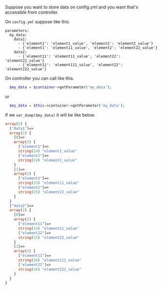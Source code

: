 Suppose you want to store data on config.yml and you want that's accessible from controller.

On `config.yml` suppose like this.

```
parameters:
  my_data:
    data1:
      - {'element1': 'element1_value', 'element2': 'element2_value'}
      - {'element1': 'element11_value', 'element2': 'element22_value'}
    data2:
      - {'element11': 'element11_value', 'element22': 'element22_value'}
      - {'element11': 'element111_value', 'element22': 'element222_value'}
```

On controller you can call like this.

```php
  $my_data = $container->getParameter('my_data');
```

or 

```php
  $my_data = $this->container->getParameter('my_data');
```

If we `var_dump($my_data)` it will be like below.

```php
array(2) {
  ["data1"]=>
  array(2) {
    [0]=>
    array(2) {
      ["element1"]=>
      string(14) "element1_value"
      ["element2"]=>
      string(14) "element2_value"
    }
    [1]=>
    array(2) {
      ["element1"]=>
      string(15) "element11_value"
      ["element2"]=>
      string(15) "element22_value"
    }
  }
  ["data2"]=>
  array(2) {
    [0]=>
    array(2) {
      ["element11"]=>
      string(15) "element11_value"
      ["element22"]=>
      string(15) "element22_value"
    }
    [1]=>
    array(2) {
      ["element11"]=>
      string(16) "element111_value"
      ["element22"]=>
      string(16) "element222_value"
    }
  }
}
```
